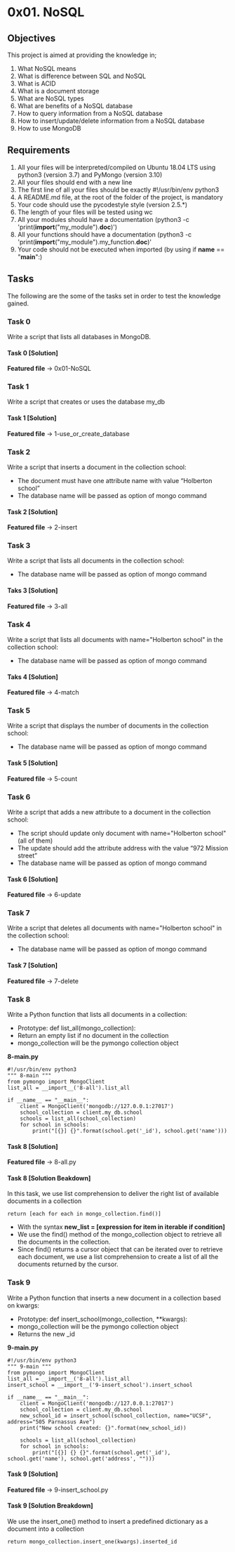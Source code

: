 # 0x01. NoSQL

## Objectives
This project is aimed at providing the knowledge in;
1. What NoSQL means
2. What is difference between SQL and NoSQL
3. What is ACID
4. What is a document storage
5. What are NoSQL types
6. What are benefits of a NoSQL database
7. How to query information from a NoSQL database
8. How to insert/update/delete information from a NoSQL database
9. How to use MongoDB

## Requirements
1. All your files will be interpreted/compiled on Ubuntu 18.04 LTS using python3 (version 3.7) and PyMongo (version 3.10)
2. All your files should end with a new line
3. The first line of all your files should be exactly #!/usr/bin/env python3
4. A README.md file, at the root of the folder of the project, is mandatory
5. Your code should use the pycodestyle style (version 2.5.*)
6. The length of your files will be tested using wc
7. All your modules should have a documentation (python3 -c 'print(__import__("my_module").__doc__)')
8. All your functions should have a documentation (python3 -c 'print(__import__("my_module").my_function.__doc__)'
9. Your code should not be executed when imported (by using if __name__ == "__main__":)

## Tasks
The following are the some of the tasks set in order to test the knowledge gained.

### Task 0
Write a script that lists all databases in MongoDB.

#### Task 0 [Solution]
**Featured file** -> 0x01-NoSQL

### Task 1
Write a script that creates or uses the database my_db

#### Task 1 [Solution]
**Featured file** -> 1-use_or_create_database

### Task 2
Write a script that inserts a document in the collection school:

- The document must have one attribute name with value “Holberton school”
- The database name will be passed as option of mongo command

#### Task 2 [Solution]
**Featured file** -> 2-insert

### Task 3
Write a script that lists all documents in the collection school:

- The database name will be passed as option of mongo command

#### Taks 3 [Solution]
**Featured file** -> 3-all

### Task 4
Write a script that lists all documents with name="Holberton school" in the collection school:

- The database name will be passed as option of mongo command

#### Taks 4 [Solution]
**Featured file** -> 4-match

### Task 5
Write a script that displays the number of documents in the collection school:

- The database name will be passed as option of mongo command

#### Task 5 [Solution]
**Featured file** -> 5-count

### Task 6
Write a script that adds a new attribute to a document in the collection school:

- The script should update only document with name="Holberton school" (all of them)
- The update should add the attribute address with the value “972 Mission street”
- The database name will be passed as option of mongo command

#### Task 6 [Solution]
**Featured file** -> 6-update

### Task 7
Write a script that deletes all documents with name="Holberton school" in the collection school:

- The database name will be passed as option of mongo command

#### Task 7 [Solution]
**Featured file** -> 7-delete

### Task 8
Write a Python function that lists all documents in a collection:

- Prototype: def list_all(mongo_collection):
- Return an empty list if no document in the collection
- mongo_collection will be the pymongo collection object
  
  
**8-main.py**  
```
#!/usr/bin/env python3
""" 8-main """
from pymongo import MongoClient
list_all = __import__('8-all').list_all

if __name__ == "__main__":
    client = MongoClient('mongodb://127.0.0.1:27017')
    school_collection = client.my_db.school
    schools = list_all(school_collection)
    for school in schools:
        print("[{}] {}".format(school.get('_id'), school.get('name')))
```

#### Task 8 [Solution]
**Featured file** -> 8-all.py

#### Task 8 [Solution Beakdown]
In this task, we use list comprehension to deliver the right list of available documents in a collection
```
return [each for each in mongo_collection.find()]
```
- With the syntax **new_list = [expression for item in iterable if condition]**
- We use the find() method of the mongo_collection object to retrieve all the documents in the collection.
- Since find() returns a cursor object that can be iterated over to retrieve each document, we use a list comprehension to create a list of all the documents returned by the cursor.

### Task 9
Write a Python function that inserts a new document in a collection based on kwargs:

- Prototype: def insert_school(mongo_collection, **kwargs):
- mongo_collection will be the pymongo collection object
- Returns the new _id
  
  
**9-main.py**
```
#!/usr/bin/env python3
""" 9-main """
from pymongo import MongoClient
list_all = __import__('8-all').list_all
insert_school = __import__('9-insert_school').insert_school

if __name__ == "__main__":
    client = MongoClient('mongodb://127.0.0.1:27017')
    school_collection = client.my_db.school
    new_school_id = insert_school(school_collection, name="UCSF", address="505 Parnassus Ave")
    print("New school created: {}".format(new_school_id))

    schools = list_all(school_collection)
    for school in schools:
        print("[{}] {} {}".format(school.get('_id'), school.get('name'), school.get('address', "")))
```

#### Task 9 [Solution]
**Featured file** -> 9-insert_school.py

#### Task 9 [Solution Breakdown]
We use the insert_one() method to insert a predefined dictionary as a document into a collection
```
return mongo_collection.insert_one(kwargs).inserted_id
```
